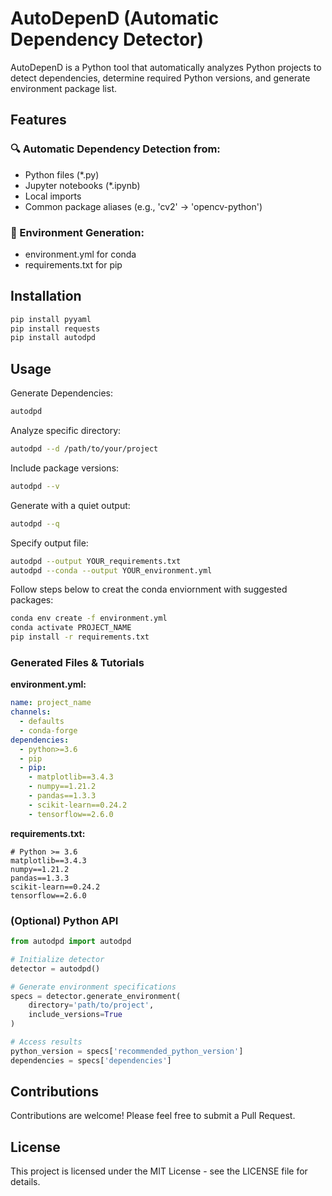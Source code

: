 # AutoDepenD (Automatic Dependency Detector)

AutoDepenD is a Python tool that automatically analyzes Python projects to detect dependencies, determine required Python versions, and generate environment package list.

## Features

### 🔍 Automatic Dependency Detection from:
  - Python files (*.py)
  - Jupyter notebooks (*.ipynb)
  - Local imports
  - Common package aliases (e.g., 'cv2' → 'opencv-python')

### 🔧 Environment Generation:
  - environment.yml for conda
  - requirements.txt for pip

## Installation

```bash
pip install pyyaml
pip install requests
pip install autodpd
```

## Usage

Generate Dependencies:
```bash
autodpd
```

Analyze specific directory:
```bash
autodpd --d /path/to/your/project
```

Include package versions:
```bash
autodpd --v
```

Generate with a quiet output:
```bash
autodpd --q
```

Specify output file:
```bash
autodpd --output YOUR_requirements.txt
autodpd --conda --output YOUR_environment.yml
```

Follow steps below to creat the conda enviornment with suggested packages:
```bash
conda env create -f environment.yml
conda activate PROJECT_NAME
pip install -r requirements.txt
```

### Generated Files & Tutorials

**environment.yml:**
```yaml
name: project_name
channels:
  - defaults
  - conda-forge
dependencies:
  - python>=3.6
  - pip
  - pip:
    - matplotlib==3.4.3
    - numpy==1.21.2
    - pandas==1.3.3
    - scikit-learn==0.24.2
    - tensorflow==2.6.0
```

**requirements.txt:**
```
# Python >= 3.6
matplotlib==3.4.3
numpy==1.21.2
pandas==1.3.3
scikit-learn==0.24.2
tensorflow==2.6.0
```

### (Optional) Python API

```python
from autodpd import autodpd

# Initialize detector
detector = autodpd()

# Generate environment specifications
specs = detector.generate_environment(
    directory='path/to/project',
    include_versions=True
)

# Access results
python_version = specs['recommended_python_version']
dependencies = specs['dependencies']
```

## Contributions

Contributions are welcome! Please feel free to submit a Pull Request.

## License

This project is licensed under the MIT License - see the LICENSE file for details.